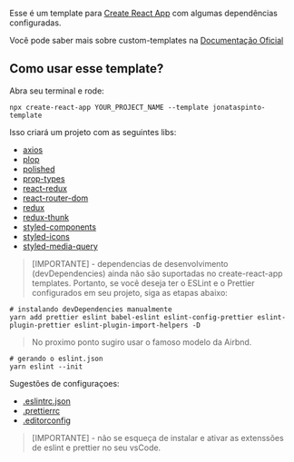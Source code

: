 Esse é um template para [Create React App](https://github.com/facebook/create-react-app) com algumas dependências configuradas.

Você pode saber mais sobre custom-templates na [Documentação Oficial](https://create-react-app.dev/docs/custom-templates/)

## Como usar esse template?

Abra seu terminal e rode:
```shell
npx create-react-app YOUR_PROJECT_NAME --template jonataspinto-template
```
Isso criará um projeto com as seguintes libs:

* [axios](https://github.com/axios/axios)
* [plop](https://www.npmjs.com/package/plop)
* [polished](https://polished.js.org/)
* [prop-types](https://github.com/facebook/prop-types)
* [react-redux](https://redux.js.org/introduction/getting-started)
* [react-router-dom](https://reacttraining.com/react-router/web/guides/quick-start)
* [redux](https://redux.js.org/)
* [redux-thunk](https://github.com/reduxjs/redux-thunk)
* [styled-components](https://www.styled-components.com/)
* [styled-icons](https://github.com/jacobwgillespie/styled-icons)
* [styled-media-query](https://www.npmjs.com/package/styled-media-query)



> [IMPORTANTE] - dependencias de desenvolvimento (devDependencies) ainda não são suportadas no create-react-app templates. Portanto, se você deseja ter o ESLint e o Prettier configurados em seu projeto, siga as etapas abaixo:

```shell
# instalando devDependencies manualmente 
yarn add prettier eslint babel-eslint eslint-config-prettier eslint-plugin-prettier eslint-plugin-import-helpers -D
```
> No proximo ponto sugiro usar o famoso modelo da Airbnd.
```shell
# gerando o eslint.json 
yarn eslint --init
```

Sugestões de configuraçoes:

* [.eslintrc.json](https://gist.github.com/jonataspinto/74b2dbb540d05abbdb4e142cee992e2f)
* [.prettierrc](https://gist.github.com/jonataspinto/64e386614cdfa1b8d249a2b458e08a2d)
* [.editorconfig](https://gist.github.com/jonataspinto/66567d0530aba416d2ea4389e99d7605)

> [IMPORTANTE] - não se esqueça de instalar e ativar as extenssões de eslint e prettier no seu vsCode.

